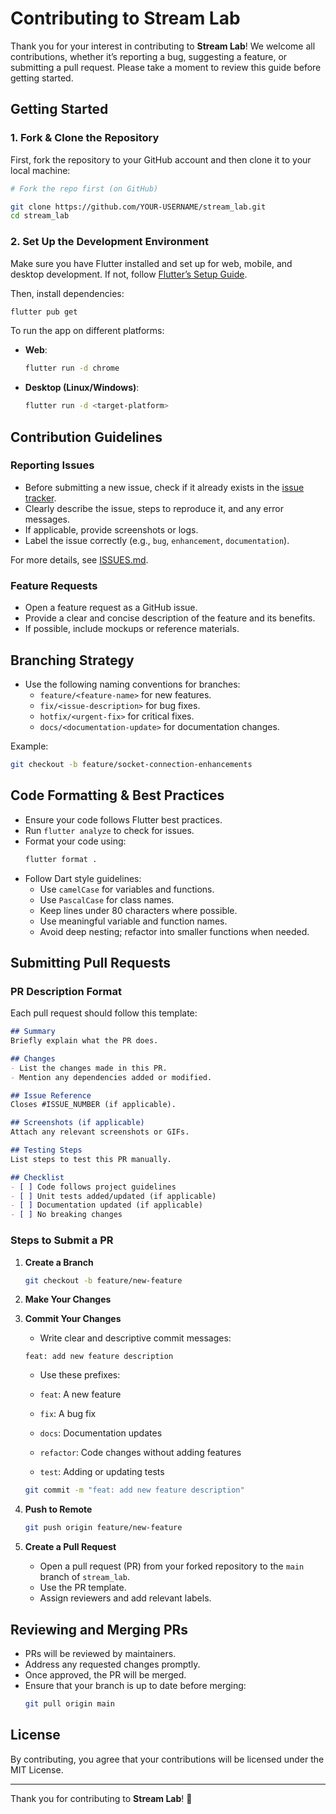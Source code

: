 
# Contributing to Stream Lab

Thank you for your interest in contributing to **Stream Lab**! We welcome all contributions, whether it’s reporting a bug, suggesting a feature, or submitting a pull request. Please take a moment to review this guide before getting started.

## Getting Started

### 1. Fork & Clone the Repository

First, fork the repository to your GitHub account and then clone it to your local machine:

```bash
# Fork the repo first (on GitHub)

git clone https://github.com/YOUR-USERNAME/stream_lab.git
cd stream_lab
```

### 2. Set Up the Development Environment

Make sure you have Flutter installed and set up for web, mobile, and desktop development. If not, follow [Flutter’s Setup Guide](https://docs.flutter.dev/get-started).

Then, install dependencies:

```bash
flutter pub get
```

To run the app on different platforms:

- **Web**:
  ```bash
  flutter run -d chrome
  ```
- **Desktop (Linux/Windows)**:
  ```bash
  flutter run -d <target-platform>
  ```

## Contribution Guidelines

### Reporting Issues
- Before submitting a new issue, check if it already exists in the [issue tracker](https://github.com/vishnucprasad/stream_lab/issues).
- Clearly describe the issue, steps to reproduce it, and any error messages.
- If applicable, provide screenshots or logs.
- Label the issue correctly (e.g., `bug`, `enhancement`, `documentation`).

For more details, see [ISSUES.md](./ISSUES.md).

### Feature Requests
- Open a feature request as a GitHub issue.
- Provide a clear and concise description of the feature and its benefits.
- If possible, include mockups or reference materials.

## Branching Strategy
- Use the following naming conventions for branches:
  - `feature/<feature-name>` for new features.
  - `fix/<issue-description>` for bug fixes.
  - `hotfix/<urgent-fix>` for critical fixes.
  - `docs/<documentation-update>` for documentation changes.

Example:
```bash
git checkout -b feature/socket-connection-enhancements
```

## Code Formatting & Best Practices
- Ensure your code follows Flutter best practices.
- Run `flutter analyze` to check for issues.
- Format your code using:
  ```bash
  flutter format .
  ```
- Follow Dart style guidelines:
  - Use `camelCase` for variables and functions.
  - Use `PascalCase` for class names.
  - Keep lines under 80 characters where possible.
  - Use meaningful variable and function names.
  - Avoid deep nesting; refactor into smaller functions when needed.

## Submitting Pull Requests

### PR Description Format
Each pull request should follow this template:

```md
## Summary
Briefly explain what the PR does.

## Changes
- List the changes made in this PR.
- Mention any dependencies added or modified.

## Issue Reference
Closes #ISSUE_NUMBER (if applicable).

## Screenshots (if applicable)
Attach any relevant screenshots or GIFs.

## Testing Steps
List steps to test this PR manually.

## Checklist
- [ ] Code follows project guidelines
- [ ] Unit tests added/updated (if applicable)
- [ ] Documentation updated (if applicable)
- [ ] No breaking changes
```

### Steps to Submit a PR

1. **Create a Branch**
   ```bash
   git checkout -b feature/new-feature
   ```
2. **Make Your Changes**
3. **Commit Your Changes**
    - Write clear and descriptive commit messages:

    ```
    feat: add new feature description
    ```

    - Use these prefixes:

    - `feat`: A new feature
    - `fix`: A bug fix
    - `docs`: Documentation updates
    - `refactor`: Code changes without adding features
    - `test`: Adding or updating tests
   ```bash
   git commit -m "feat: add new feature description"
   ```
4. **Push to Remote**
   ```bash
   git push origin feature/new-feature
   ```
5. **Create a Pull Request**
   - Open a pull request (PR) from your forked repository to the `main` branch of `stream_lab`.
   - Use the PR template.
   - Assign reviewers and add relevant labels.

## Reviewing and Merging PRs
- PRs will be reviewed by maintainers.
- Address any requested changes promptly.
- Once approved, the PR will be merged.
- Ensure that your branch is up to date before merging:
  ```bash
  git pull origin main
  ```

## License
By contributing, you agree that your contributions will be licensed under the MIT License.

---

Thank you for contributing to **Stream Lab**! 🚀
